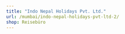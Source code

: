 ```yaml
---
title: "Indo Nepal Holidays Pvt. Ltd."
url: /mumbai/indo-nepal-holidays-pvt-ltd-2/
shop: Reisebüro
---
```

